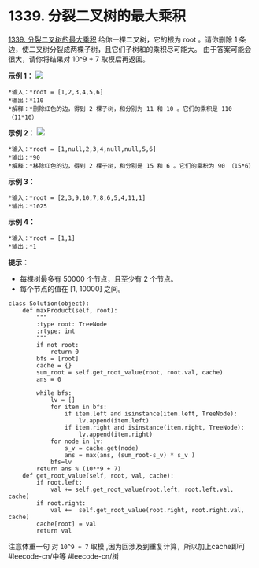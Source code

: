 # 1339. 分裂二叉树的最大乘积
  [1339. 分裂二叉树的最大乘积](https://leetcode-cn.com/problems/maximum-product-of-splitted-binary-tree/) 
给你一棵二叉树，它的根为 root 。请你删除 1 条边，使二叉树分裂成两棵子树，且它们子树和的乘积尽可能大。
由于答案可能会很大，请你将结果对 10^9 + 7 取模后再返回。
 
**示例 1：**
**![](1339.%20%E5%88%86%E8%A3%82%E4%BA%8C%E5%8F%89%E6%A0%91%E7%9A%84%E6%9C%80%E5%A4%A7%E4%B9%98%E7%A7%AF/sample_1_1699.png)**
```
*输入：*root = [1,2,3,4,5,6]
*输出：*110
*解释：*删除红色的边，得到 2 棵子树，和分别为 11 和 10 。它们的乘积是 110 （11*10）
```
**示例 2：**
![](1339.%20%E5%88%86%E8%A3%82%E4%BA%8C%E5%8F%89%E6%A0%91%E7%9A%84%E6%9C%80%E5%A4%A7%E4%B9%98%E7%A7%AF/sample_2_1699.png)
```
*输入：*root = [1,null,2,3,4,null,null,5,6]
*输出：*90
*解释：*移除红色的边，得到 2 棵子树，和分别是 15 和 6 。它们的乘积为 90 （15*6）
```
**示例 3：**
```
*输入：*root = [2,3,9,10,7,8,6,5,4,11,1]
*输出：*1025
```
**示例 4：**
```
*输入：*root = [1,1]
*输出：*1
```
 
**提示：**
* 每棵树最多有 50000 个节点，且至少有 2 个节点。
* 每个节点的值在 [1, 10000] 之间。

```
class Solution(object):
    def maxProduct(self, root):
        """
        :type root: TreeNode
        :rtype: int
        """
        if not root:
            return 0
        bfs = [root]
        cache = {}
        sum_root = self.get_root_value(root, root.val, cache)
        ans = 0
        
        while bfs:
            lv = []
            for item in bfs:
                if item.left and isinstance(item.left, TreeNode):
                    lv.append(item.left)
                if item.right and isinstance(item.right, TreeNode):
                    lv.append(item.right)
            for node in lv:
                s_v = cache.get(node)
                ans = max(ans, (sum_root-s_v) * s_v )
            bfs=lv
        return ans % (10**9 + 7)
    def get_root_value(self, root, val, cache):
        if root.left:
            val += self.get_root_value(root.left, root.left.val, cache)
        if root.right:
            val +=  self.get_root_value(root.right, root.right.val, cache)
        cache[root] = val
        return val
```

注意体重一句 对 `10^9 + 7` 取模 ,因为回涉及到重复计算，所以加上cache即可
#leecode-cn/中等 #leecode-cn/树